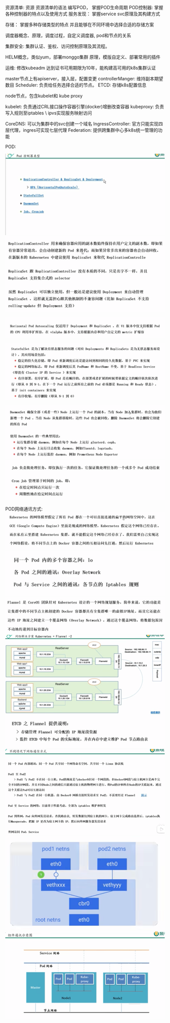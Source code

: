 资源清单: 资源 资源清单的语法 编写POD， 掌握POD生命周期
POD控制器: 掌握各种控制器的特点以及使用方式
服务发现： 掌握service svc原理及其构建方式

存储： 掌握多种存储类型的特点 并且能够在不同环境中选择合适的存储方案

调度器概念、原理，调度过程，自定义调度器, pod和节点的关系

集群安全: 集群认证、鉴权、访问控制原理及其流程。


HELM概念，类似yum，部署monggo集群
原理，模版自定义、部署常用的插件

运维: 修改kubeadm 达到证书可用期限为10年，能构建高可用的k8s集群认证


master节点上有apiserver，接入层，配置变更
controllerManger: 维持副本期望数目
Scheduler: 负责给任务选择合适的节点。
ETCD: 存储k8s配置信息



node节点，包含kubelet和 kube proxy

kubelet: 负责通过CRL接口操作容器引擎(docker)增删改查容器
kubeproxy: 负责写入规则至iptables \ ipvs实现服务映射访问

CoreDNS: 可以为集群中的svc创建一个域名
IngressController: 官方只能实现四层代理，ingres可实现七层代理
Federation: 提供跨集群中心多k8s统一管理的功能



POD:

![img_1.png](img_1.png)
![img.png](img.png)

![img_2.png](img_2.png)

![img_3.png](img_3.png)

![img_4.png](img_4.png)
![img_5.png](img_5.png)


POD网络通讯方式:
![img_6.png](img_6.png)
![img_7.png](img_7.png)
![img_8.png](img_8.png)
![img_9.png](img_9.png)
![img_10.png](img_10.png) 
![img_11.png](img_11.png)
![img_12.png](img_12.png)
![img_13.png](img_13.png)